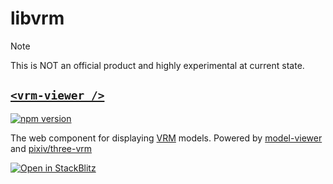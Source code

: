# libvrm

> [!NOTE]
> This is NOT an official product and highly experimental at current state.

## [`<vrm-viewer />`](./packages/vrm-viewer/README.md)

[![npm version](https://badge.fury.io/js/vrm-viewer.svg)](https://badge.fury.io/js/vrm-viewer)

The <vrm-viewer /> web component for displaying [VRM](https://vrm.dev/en/) models. Powered by [model-viewer](https://modelviewer.dev/) and [pixiv/three-vrm](https://github.com/pixiv/three-vrm)

[![Open in StackBlitz](https://developer.stackblitz.com/img/open_in_stackblitz.svg)](https://stackblitz.com/github/yue4u/libvrm/tree/main/examples)
